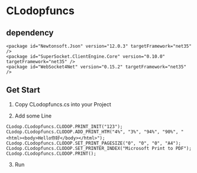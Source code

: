 # CLodopfuncs

## dependency

```
<package id="Newtonsoft.Json" version="12.0.3" targetFramework="net35" />
<package id="SuperSocket.ClientEngine.Core" version="0.10.0" targetFramework="net35" />
<package id="WebSocket4Net" version="0.15.2" targetFramework="net35" />
```

## Get Start

1. Copy CLodopfuncs.cs into your Project

2. Add some Line

```
CLodop.CLodopfuncs.CLODOP.PRINT_INIT("123");
CLodop.CLodopfuncs.CLODOP.ADD_PRINT_HTM("4%", "3%", "94%", "90%", "<html><body>Hello你好</body></html>");
CLodop.CLodopfuncs.CLODOP.SET_PRINT_PAGESIZE("0", "0", "0", "A4");
CLodop.CLodopfuncs.CLODOP.SET_PRINTER_INDEX("Microsoft Print to PDF");
CLodop.CLodopfuncs.CLODOP.PRINT();
```

3. Run
